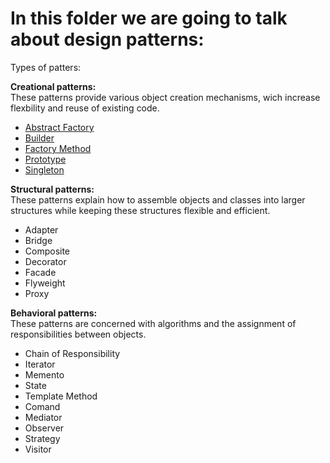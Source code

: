 <h1>In this folder we are going to talk about design patterns:</h1>

Types of patters:

**Creational patterns:**<br/>
These patterns provide various object creation mechanisms, wich increase flexbility and reuse of existing code.

- [Abstract Factory](/DesignPatters/Creational/AbstractFactory/)
- [Builder](/DesignPatters/Creational/Builder/)
- [Factory Method](/DesignPatters/Creational/Factory/)
- [Prototype](/DesignPatters/Creational/Prototype/)
- [Singleton](/DesignPatters/Creational/Singleton/)



**Structural patterns:**<br/>
These patterns explain how to assemble objects and classes into larger structures while keeping these structures flexible and efficient.

- Adapter
- Bridge
- Composite
- Decorator
- Facade
- Flyweight
- Proxy


**Behavioral patterns:**<br/>
These patterns are concerned with algorithms and the assignment of responsibilities between objects.

- Chain of Responsibility
- Iterator
- Memento
- State
- Template Method
- Comand
- Mediator
- Observer
- Strategy
- Visitor

